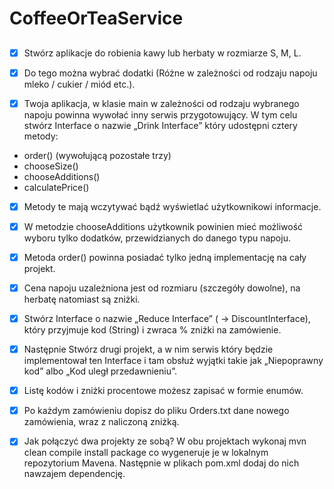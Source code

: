 # CoffeeOrTeaService

##
 - [x] Stwórz aplikacje do robienia kawy lub herbaty w rozmiarze S, M, L.

 - [x] Do tego można wybrać dodatki (Różne w zależności od rodzaju napoju mleko / cukier / miód etc.).

 - [x] Twoja aplikacja, w klasie main w zależności od rodzaju wybranego napoju powinna wywołać inny serwis przygotowujący. 
W tym celu stwórz Interface o nazwie „Drink Interface” który udostępni cztery metody:

- order() (wywołującą pozostałe trzy)
- chooseSize()
- chooseAdditions() 
- calculatePrice()

 - [x] Metody te mają wczytywać bądź wyświetlać użytkownikowi informacje.

 - [x] W metodzie chooseAdditions użytkownik powinien mieć możliwość wyboru tylko dodatków, przewidzianych do danego typu napoju.

 - [x] Metoda order() powinna posiadać tylko jedną implementację na cały projekt.

 - [x] Cena napoju uzależniona jest od rozmiaru (szczegóły dowolne), na herbatę natomiast są zniżki.

 - [x] Stwórz Interface o nazwie „Reduce Interface” ( -> DiscountInterface), który przyjmuje kod (String) i zwraca % zniżki na zamówienie.

 - [x] Następnie Stwórz drugi projekt, a w nim serwis który będzie implementował ten Interface i tam obsłuż wyjątki takie jak „Niepoprawny kod” albo „Kod uległ przedawnieniu”.

 - [x] Listę kodów i zniżki procentowe możesz zapisać w formie enumów.
 - [x] Po każdym zamówieniu dopisz do pliku Orders.txt dane nowego zamówienia, wraz z naliczoną zniżką.
 - [x] Jak połączyć dwa projekty ze sobą?
W obu projektach wykonaj mvn clean compile install package co wygeneruje je w lokalnym repozytorium Mavena. Następnie w plikach pom.xml dodaj do nich nawzajem dependencję. 
